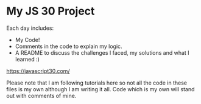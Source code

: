 # My JS 30 Project

Each day includes:

- My Code!
- Comments in the code to explain my logic.
- A README to discuss the challenges I faced, my solutions and what I learned :)

 https://javascript30.com/
 
Please note that I am following tutorials here so not all the code in these files is my own although I am writing it all.  Code which is my own will stand out with comments of mine. 

